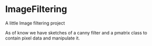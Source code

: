 # ImageFiltering
A little Image filtering project

As of know we have sketches of a canny filter and a pmatrix class to contain pixel data and manipulate it.
